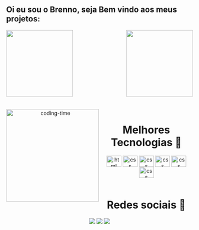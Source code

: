 ## Oi eu sou o Brenno, seja Bem vindo aos meus projetos:

<div>
  
  <img  height="180em" src="https://github-readme-stats.vercel.app/api?username=brenno-0923&show_icons=true&theme=merko&include_all_commits=true&count_private=true"/>
  <img align="right" height="180em" src="https://github-readme-stats.vercel.app/api/top-langs/?username=brenno-0923&layout=compact&langs_count=16&theme=merko"/>
</div>

<br>

<div  align="center"> 
  <div style="display: inline_block"><br>
    <img align="left" height="250" alt="coding-time" src="code.gif">
    <h1 align="center">Melhores Tecnologias 🥷 </h1>
    <img align="center" height="30" width="40" alt="html"  src="https://cdn.jsdelivr.net/gh/devicons/devicon/icons/html5/html5-original.svg">
    <img align="center" height="30" width="40" alt="css" src="https://cdn.jsdelivr.net/gh/devicons/devicon/icons/css3/css3-original.svg">
    <img align="center" height="30" width="40" alt="css" src="https://cdn.jsdelivr.net/gh/devicons/devicon/icons/javascript/javascript-plain.svg">
    <img align="center" height="30" width="40" alt="css" src="https://cdn.jsdelivr.net/gh/devicons/devicon/icons/php/php-original.svg">
    <img align="center" height="30" width="40" alt="css" src="https://cdn.jsdelivr.net/gh/devicons/devicon/icons/mysql/mysql-original-wordmark.svg">
    <img align="center" height="30" width="40" alt="css" src="https://cdn.jsdelivr.net/gh/devicons/devicon/icons/cplusplus/cplusplus-original.svg">
    
</div> 

<br>

<div>  
  <h1 align="center">Redes sociais 📗 </h1>
  <a href="https://www.instagram.com/brennoproject/" target="_blank"><img src="https://img.shields.io/badge/-Instagram-%23E4405F?style=for-the-badge&logo=instagram&logoColor=white" target="_blank"></a>
  <a href = "mailto:brennoricardo62@gmail.com"><img src="https://img.shields.io/badge/-Gmail-%23333?style=for-the-badge&logo=gmail&logoColor=white" target="_blank"></a>
 <a href="https://www.linkedin.com/in/brenno-ricardo-9ab051219/" target="_blank"><img src="https://img.shields.io/badge/-LinkedIn-%230077B5?style=for-the-badge&logo=linkedin&logoColor=white" target="_blank"></a> 

